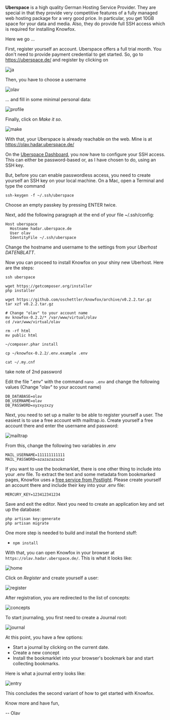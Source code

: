 **Uberspace** is a high quality German Hosting Service Provider. They are special in that they provide very competitive features of a fully managed web hosting package for a very good price. In particular, you get 10GB space for your data and media. Also, they do provide full SSH access which is required for installing Knowfox.

Here we go ...

First, register yourself an account. Uberspace offers a full trial month. You don't need to provide payment credential to get started. So, go to https://uberspace.de/ and register by clicking on 

![ja](https://github.com/oschettler/knowfox/raw/doc/ja.png)

Then, you have to choose a username 

![olav](https://github.com/oschettler/knowfox/raw/doc/olav.png)

... and fill in some minimal personal data:

![profile](https://github.com/oschettler/knowfox/raw/doc/profile.png)

Finally, click on _Make it so_.

![make](https://github.com/oschettler/knowfox/raw/doc/make.png)

With that, your Uberspace is already reachable on the web. Mine is at https://olav.hadar.uberspace.de/

On the [Uberspace Dashboard](https://uberspace.de/dashboard/authentication), you now have to configure your SSH access. This can either be password-based or, as I have chosen to do, using an SSH key.

But, before you can enable passwordless access, you need to create yourself an SSH key on your local machine. On a Mac, open a Terminal and type the command

````
ssh-keygen -f ~/.ssh/uberspace
````

Choose an empty passkey by pressing ENTER twice.

Next, add the following paragraph at the end of your file ~/.ssh/config:

````
Host uberspace
  Hostname hadar.uberspace.de
  User olav
  IdentityFile ~/.ssh/uberspace
````

Change the hostname and username to the settings from your _Uberhost DATENBLATT_.

Now you can proceed to install Knowfox on your shiny new Uberhost. Here are the steps:

````
ssh uberspace

wget https://getcomposer.org/installer
php installer

wget https://github.com/oschettler/knowfox/archive/v0.2.2.tar.gz
tar xzf v0.2.2.tar.gz

# Change "olav" to your account name
mv knowfox-0.2.2/* /var/www/virtual/olav
cd /var/www/virtual/olav

rm -rf html
mv public html

~/composer.phar install

cp ~/knowfox-0.2.2/.env.example .env

cat ~/.my.cnf
````

take note of 2nd password

Edit the file ".env" with the command `nano .env` and change the following values (Change "olav" to your account name)

````
DB_DATABASE=olav
DB_USERNAME=olav
DB_PASSWORD=xyzxyzxzy
````

Next, you need to set up a mailer to be able to register yourself a user. The easiest is to use a free account with mailtrap.io. Create yourself a free account there and enter the username and password:

![mailtrap](https://raw.githubusercontent.com/oschettler/knowfox/doc/mailtrap.png)

From this, change the following two variables in .env

````
MAIL_USERNAME=111111111111
MAIL_PASSWORD=azazazazazaz
````

If you want to use the bookmarklet, there is one other thing to include into your .env file. To extract the text and some metadata from bookmarked pages, Knowfox uses a [free service from Postlight](https://mercury.postlight.com/web-parser/). Please create yourself an account there and include their key into your .env file:

````
MERCURY_KEY=123412341234 
````

Save and exit the editor. Next you need to create an application key and set up the database:

````
php artisan key:generate
php artisan migrate
````

One more step is needed to build and install the frontend stuff:

* `npm install`

With that, you can open Knowfox in your browser at `https://olav.hadar.uberspace.de/`. This is what it looks like:

![home](https://raw.githubusercontent.com/oschettler/knowfox/doc/home.png)

Click on _Register_ and create yourself a user:

![register](https://raw.githubusercontent.com/oschettler/knowfox/doc/register.png)

After registration, you are redirected to the list of concepts:

![concepts](https://raw.githubusercontent.com/oschettler/knowfox/doc/concepts.png)

To start journaling, you first need to create a Journal root:

![journal](https://raw.githubusercontent.com/oschettler/knowfox/doc/journal.png)

At this point, you have a few options:

* Start a journal by clicking on the current date. 
* Create a new concept
* Install the bookmarklet into your browser's bookmark bar and start collecting bookmarks.

Here is what a journal entry looks like:

![entry](https://raw.githubusercontent.com/oschettler/knowfox/doc/entry.png)

This concludes the second variant of how to get started with Knowfox.

Know more and have fun,

-- Olav
 